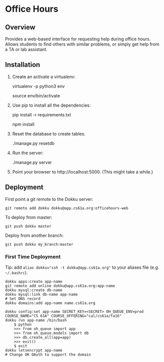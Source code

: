 Office Hours
============

## Overview

Provides a web-based interface for requesting help during office hours. Allows students to find others with similar problems, or simply get help from a TA or lab assistant.


## Installation

1. Create an activate a virtualenv:

    virtualenv -p python3 env

    source env/bin/activate

2. Use pip to install all the dependencies:

    pip install -r requirements.txt

    npm install

3. Reset the database to create tables.

    ./manage.py resetdb

4. Run the server:

    ./manage.py server

5. Point your browser to http://localhost:5000.  (This might take a while.)

## Deployment

First point a git remote to the Dokku server:

    git remote add dokku dokku@app.cs61a.org:officehours-web

To deploy from master:

    git push dokku master

Deploy from another branch:

	git push dokku my_branch:master

### First Time Deployment

Tip:  add `alias dokku="ssh -t dokku@app.cs61a.org"` to your aliases file (e.g. `~/.bashrc`).

	dokku apps:create app-name
	git remote add online dokku@app.cs61a.org:app-name
	dokku mysql:create db-name
	dokku mysql:link db-name app-name
	# Set DNS record
	dokku domains:add app-name name.cs61a.org

	dokku config:set app-name SECRET_KEY=<SECRET> OH_QUEUE_ENV=prod COURSE_NAME="CS 61A" COURSE_OFFERING="cal/cs61a/fa16"
	dokku run app-name /bin/bash
		$ python
		>>> from oh_queue import app
		>>> from oh_queue.models import db
		>>> db.create_all(app=app)
		>>> exit()
		$ exit
	dokku letsencrypt app-name
	# Change OK OAuth to support the domain

